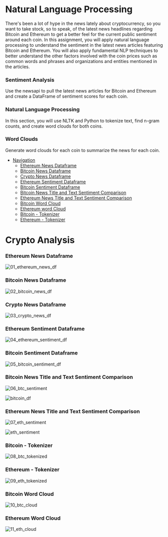 # Natural Language Processing

There's been a lot of hype in the news lately about cryptocurrency, so you want to take stock, so to speak, of the latest news headlines regarding Bitcoin and Ethereum to get a better feel for the current public sentiment around each coin.
In this assignment, you will apply natural language processing to understand the sentiment in the latest news articles featuring Bitcoin and Ethereum. You will also apply fundamental NLP techniques to better understand the other factors involved with the coin prices such as common words and phrases and organizations and entities mentioned in the articles.

### Sentiment Analysis 

Use the newsapi to pull the latest news articles for Bitcoin and Ethereum and create a DataFrame of sentiment scores for each coin.

### Natural Language Processing 

In this section, you will use NLTK and Python to tokenize text, find n-gram counts, and create word clouds for both coins.

### Word Clouds 

Generate word clouds for each coin to summarize the news for each coin.

- [Navigation](#crypto-analysis)
  - [Ethereum News Dataframe](#ethereum-news-dataframe)
  - [Bitcoin News Dataframe](#bitcoin-news-dataframe)
  - [Crypto News Dataframe](#crypto-news-dataframe)
  - [Ethereum Sentiment Dataframe](#ethereum-sentiment-dataframe)
  - [Bitcoin Sentiment Dataframe](#bitcoin-sentiment-dataframe)
  - [Bitcoin News Title and Text Sentiment Comparison](#bitcoin-news-title-and-text-sentiment-comparison)
  - [Ethereum News Title and Text Sentiment Comparison](#ethereum-news-title-and-text-sentiment-comparison)
  - [Bitcoin Word Cloud](#bitcoin-word-cloud)
  - [Ethereum word Cloud](#ethereum-word-cloud)
  - [Bitcoin - Tokenizer](#bitcoin-tokenizer)
  - [Ethereum - Tokenizer](#ethereum-tokenizer)

# Crypto Analysis

### Ethereum News Dataframe 

![01_ethereum_news_df](https://user-images.githubusercontent.com/95597283/160758827-ce849ad0-ac9f-4cff-a328-b8cbaa803e99.jpg)

### Bitcoin News Dataframe 
![02_bitcoin_news_df](https://user-images.githubusercontent.com/95597283/160758879-1a9e7127-db14-4c00-bb7f-7e310b622bf0.jpg)

### Crypto News Dataframe 
![03_crypto_news_df](https://user-images.githubusercontent.com/95597283/160758955-237b5dfa-bc7d-4dc0-883e-1b6d1364ece5.jpg)

### Ethereum Sentiment Dataframe 
![04_ethereum_sentiment_df](https://user-images.githubusercontent.com/95597283/160758972-4f359257-2ac3-4e31-95c4-eb6288129dbe.jpg)

### Bitcoin Sentiment Dataframe
![05_bitcoin_sentiment_df](https://user-images.githubusercontent.com/95597283/160758981-c4d7abfc-1e9d-4166-a1b5-7b73a30b3863.jpg)

### Bitcoin News Title and Text Sentiment Comparison
![06_btc_sentiment](https://user-images.githubusercontent.com/95597283/160758991-a6877e1b-1ddc-40bf-91af-99940bed1f85.jpg)

![bitcoin_df](https://user-images.githubusercontent.com/95597283/160759179-35fde433-00ba-4652-9f46-550f2a94d8d4.jpg)

### Ethereum News Title and Text Sentiment Comparison
![07_eth_sentiment](https://user-images.githubusercontent.com/95597283/160758995-bcf13341-2731-4b30-8a4c-cf036f93c280.jpg)

![eth_sentiment](https://user-images.githubusercontent.com/95597283/160759204-989a755d-090f-4c2f-9421-df593e5364be.jpg)

### Bitcoin - Tokenizer
![08_btc_tokenized](https://user-images.githubusercontent.com/95597283/160758998-7faa1541-7da1-4a82-81ec-f18f78f8ba1d.jpg)

### Ethereum - Tokenizer
![09_eth_tokenized](https://user-images.githubusercontent.com/95597283/160759002-81cb38a6-0aab-4d0c-a0fd-d1d3bed6531c.jpg)

### Bitcoin Word Cloud
![10_btc_cloud](https://user-images.githubusercontent.com/95597283/160759008-e1d6b26c-69ca-443b-8416-9e89fc05dc22.jpg)

### Ethereum Word Cloud
![11_eth_cloud](https://user-images.githubusercontent.com/95597283/160759012-d1996ac8-b4f8-42c0-a109-2d57b04e5dd4.jpg)
